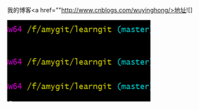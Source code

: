 我的博客<a href=""http://www.cnblogs.com/wuyinghong/>地址</a>![]

<img src="https://github.com/fengshadu/learngit/blob/master/screenshots/test.png?raw=true" alt="">